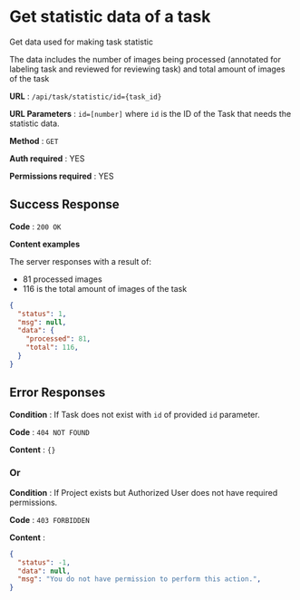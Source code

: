 # Get statistic data of a task

Get data used for making task statistic

The data includes the number of images being processed (annotated for labeling task and reviewed for reviewing task) and total amount of images of the task


**URL** : `/api/task/statistic/id={task_id}`

**URL Parameters** : `id=[number]` where `id` is the ID of the Task that needs the statistic data.

**Method** : `GET`

**Auth required** : YES

**Permissions required** : YES

## Success Response

**Code** : `200 OK`

**Content examples**

The server responses with a result of:
* 81 processed images
* 116 is the total amount of images of the task

```json
{
  "status": 1,
  "msg": null,
  "data": {
    "processed": 81,
    "total": 116,
  }
}
```

## Error Responses

**Condition** : If Task does not exist with `id` of provided `id` parameter.

**Code** : `404 NOT FOUND`

**Content** : `{}`

### Or

**Condition** : If Project exists but Authorized User does not have required
permissions.

**Code** : `403 FORBIDDEN`

**Content** :

```json
{
  "status": -1,
  "data": null,
  "msg": "You do not have permission to perform this action.",
}
```
